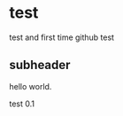 # test
 
 test and first time github test
 

## subheader 

hello world.

test 0.1
<!-- 
1. in case git clone doesn't work to fetch repo from github then try this
git clone https://github.com/USERNAME/REPOSITORY.git 
2. an valuable link https://www.youtube.com/watch?v=RGOj5yH7evk
3. git push origin master/ short cut - git push -u origin master 
4.git branch -u origin/master
Branch 'master' set up to track remote branch 'master' from 'origin'. and then 
git push -u origin master

# notes
1. To turn this file to git reopsitory, you need to put git init in the terminal.
2. git status can see the status of the file
3. to add the file to git, do git add "file's name" or period. or .
4. when the file is added, do  git commit -m "string" 
5. create a connectin to clone this down in github, then add reference in the terminal git remote add origin and a link of repository < 
6. git remote -v  / this show everything in this repository
7. after set up you can do, git push origin master (short cut: git push -u origin master ps. in the future you can just type git push without origin master)
8. a nice explaination about pull and merge https://www.atlassian.com/git/tutorials/syncing/git-pull#:~:text=git%20pull%20is%20one%20of,content%20to%20a%20remote%20repository.
9. ls -a to view your hidden git files
-->

